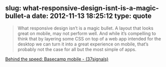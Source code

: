 slug: what-responsive-design-isnt-is-a-magic-bullet-a
date: 2012-11-13 18:25:12
type: quote
---

> What responsive design isn’t is a magic bullet. A layout that looks great on mobile, may not perform well. And while it’s compelling to think that by layering some CSS on top of a web app intended for the desktop we can turn it into a great experience on mobile, that’s probably not the case for all but the most simple of apps.

[Behind the speed: Basecamp mobile - (37signals)](http://37signals.com/svn/posts/3269-behind-the-speed-basecamp-mobile)
